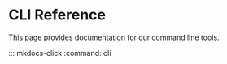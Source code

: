 # CLI Reference

This page provides documentation for our command line tools.

::: mkdocs-click
    :command: cli